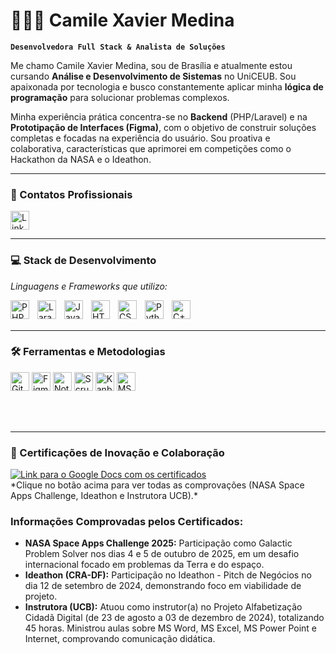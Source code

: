 # 👩🏻‍💻 Camile Xavier Medina

**`Desenvolvedora Full Stack & Analista de Soluções`**

Me chamo Camile Xavier Medina, sou de Brasília e atualmente estou cursando **Análise e Desenvolvimento de Sistemas** no UniCEUB. Sou apaixonada por tecnologia e busco constantemente aplicar minha **lógica de programação** para solucionar problemas complexos.

Minha experiência prática concentra-se no **Backend** (PHP/Laravel) e na **Prototipação de Interfaces (Figma)**, com o objetivo de construir soluções completas e focadas na experiência do usuário. Sou proativa e colaborativa, características que aprimorei em competições como o Hackathon da NASA e o Ideathon.

---

### 🔗 Contatos Profissionais

<p align="left">
    <a href="https://www.linkedin.com/in/camile-medina">
        <img alt="LinkedIn" title="Conecte-se no LinkedIn" width="30px" style="padding-right: 10px;" src="https://cdn.jsdelivr.net/gh/devicons/devicon@latest/icons/linkedin/linkedin-original.svg"/>
    </a>
</p>

---

### 💻 Stack de Desenvolvimento

*Linguagens e Frameworks que utilizo:*
<p align="left">
<img align="left" alt="PHP" title="PHP" width="30px" style="padding-right: 10px;" src="https://cdn.jsdelivr.net/gh/devicons/devicon@latest/icons/php/php-original.svg"/>
<img align="left" alt="Laravel" title="Laravel (Conhecimento)" width="30px" style="padding-right: 10px;" src="https://cdn.jsdelivr.net/gh/devicons/devicon@latest/icons/laravel/laravel-original.svg"/>
<img align="left" alt="JavaScript" title="JavaScript" width="30px" style="padding-right: 10px;" src="https://cdn.jsdelivr.net/gh/devicons/devicon@latest/icons/javascript/javascript-original.svg"/>
<img align="left" alt="HTML" title="HTML" width="30px" style="padding-right: 10px;" src="https://cdn.jsdelivr.net/gh/devicons/devicon@latest/icons/html5/html5-original.svg"/>
<img align="left" alt="CSS" title="CSS" width="30px" style="padding-right: 10px;" src="https://cdn.jsdelivr.net/gh/devicons/devicon@latest/icons/css3/css3-original.svg"/>
<img align="left" alt="Python" title="Python (Básico)" width="30px" style="padding-right: 10px;" src="https://cdn.jsdelivr.net/gh/devicons/devicon@latest/icons/python/python-original.svg"/>
<img align="left" alt="C++" title="C++ (Base Lógica)" width="30px" style="padding-right: 10px;" src="https://cdn.jsdelivr.net/gh/devicons/devicon@latest/icons/cplusplus/cplusplus-original.svg"/>
</p>

<br/>
<br/>

---

### 🛠️ Ferramentas e Metodologias

<p align="left">
<img src="https://img.shields.io/badge/Git-F05032?style=flat-square&logo=git&logoColor=white" alt="Git" title="Git" height="30"/>
<img src="https://img.shields.io/badge/Figma-F24E1E?style=flat-square&logo=figma&logoColor=white" alt="Figma" title="Figma" height="30"/>
<img src="https://img.shields.io/badge/Notion-000000?style=flat-square&logo=notion&logoColor=white" alt="Notion" title="Notion" height="30"/>
<img src="https://img.shields.io/badge/Scrum-3D4A80?style=flat-square&logo=Scrum%20Alliance&logoColor=white" alt="Scrum" title="Scrum" height="30"/>
<img src="https://img.shields.io/badge/Kanban-0052CC?style=flat-square&logo=jira&logoColor=white" alt="Kanban" title="Kanban" height="30"/>
<img src="https://img.shields.io/badge/MS%20Office-D83B01?style=flat-square&logo=microsoft-office&logoColor=white" alt="MS Office" title="MS Office" height="30"/>
</p>

<br/>
<br/>

---

### 🏅 Certificações de Inovação e Colaboração

<p align="left">
    <a href="https://docs.google.com/document/d/1Dih0KJp5dSAaCZE6Ddc79lx77Lxxae8sR-hTfInVQVY/edit?usp=sharing">
        <img 
            src="https://img.shields.io/badge/Acessar%20Certificados-3D9970?style=for-the-badge&logo=googledocs&logoColor=white&labelColor=2C7C5F" 
            alt="Link para o Google Docs com os certificados" 
            title="Clique para ver os certificados (NASA, Ideathon, Instrutora)"
        />
    </a>
    <br>
    *Clique no botão acima para ver todas as comprovações (NASA Space Apps Challenge, Ideathon e Instrutora UCB).*
</p>

### Informações Comprovadas pelos Certificados:

* **NASA Space Apps Challenge 2025:** Participação como Galactic Problem Solver nos dias 4 e 5 de outubro de 2025, em um desafio internacional focado em problemas da Terra e do espaço.
* **Ideathon (CRA-DF):** Participação no Ideathon - Pitch de Negócios no dia 12 de setembro de 2024, demonstrando foco em viabilidade de projeto.
* **Instrutora (UCB):** Atuou como instrutor(a) no Projeto Alfabetização Cidadã Digital (de 23 de agosto a 03 de dezembro de 2024), totalizando 45 horas. Ministrou aulas sobre MS Word, MS Excel, MS Power Point e Internet, comprovando comunicação didática.
